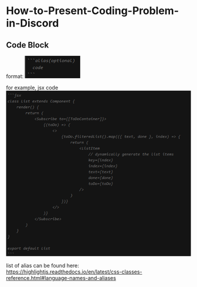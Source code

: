 # How-to-Present-Coding-Problem-in-Discord

## Code Block

format:
![](./img/format.png)

for example, jsx code
![](./img/jsx.png)

list of alias can be found here: https://highlightjs.readthedocs.io/en/latest/css-classes-reference.html#language-names-and-aliases
